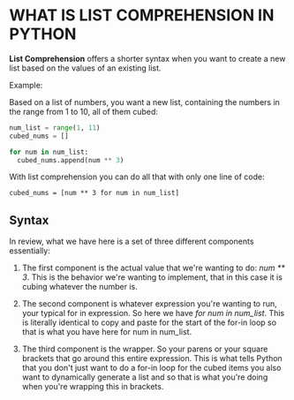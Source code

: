 #  WHAT IS LIST COMPREHENSION IN PYTHON

**List Comprehension** offers a shorter syntax when you want to create a new list based on the values of 
an existing list.

Example:

Based on a list of numbers, you want a new list, containing the numbers in the range from 1 to 10, all of them cubed:

```python
num_list = range(1, 11)
cubed_nums = []

for num in num_list:
  cubed_nums.append(num ** 3)
```

With list comprehension you can do all that with only one line of code:

```
cubed_nums = [num ** 3 for num in num_list]
```

## Syntax

In review, what we have here is a set of three different components essentially:
 
1. The first component is the actual value that we're wanting to do: *num ** 3*. This is the behavior we're wanting to implement, that in this case it is cubing whatever the number is. 

2. The second component is whatever expression you're wanting to run, your typical for in expression. So here we have *for num in num_list*. This is literally identical to copy and paste for the start of the for-in loop so that is what you have here for num in num_list.

3. The third component is the wrapper. So your parens or your square brackets that go around this entire expression. This is what tells Python that you don't just want to do a for-in loop for the cubed items you also want to dynamically generate a list and so that is what you're doing when you're wrapping this in brackets.
